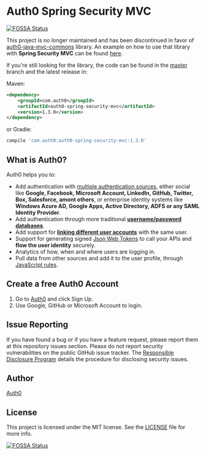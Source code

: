 # Auth0 Spring Security MVC
[![FOSSA Status](https://app.fossa.com/api/projects/git%2Bgithub.com%2Fauth0%2Fauth0-spring-security-mvc.svg?type=shield)](https://app.fossa.com/projects/git%2Bgithub.com%2Fauth0%2Fauth0-spring-security-mvc?ref=badge_shield)


This project is no longer maintained and has been discontinued in favor of [auth0-java-mvc-commons](https://github.com/auth0/auth0-java-mvc-common) library. An example on how to use that library with **Spring Security MVC** can be found [here](https://auth0.com/docs/quickstart/webapp/java-spring-security-mvc).


If you're still looking for the library, the code can be found in the [master](https://github.com/auth0/auth0-spring-security-mvc/tree/master) branch and the latest release in:

Maven:

```xml
<dependency>
    <groupId>com.auth0</groupId>
    <artifactId>auth0-spring-security-mvc</artifactId>
    <version>1.3.0</version>
</dependency>
```

or Gradle:

```gradle
compile 'com.auth0:auth0-spring-security-mvc:1.3.0'
```


## What is Auth0?

Auth0 helps you to:

* Add authentication with [multiple authentication sources](https://docs.auth0.com/identityproviders), either social like **Google, Facebook, Microsoft Account, LinkedIn, GitHub, Twitter, Box, Salesforce, amont others**, or enterprise identity systems like **Windows Azure AD, Google Apps, Active Directory, ADFS or any SAML Identity Provider**.
* Add authentication through more traditional **[username/password databases](https://docs.auth0.com/mysql-connection-tutorial)**.
* Add support for **[linking different user accounts](https://docs.auth0.com/link-accounts)** with the same user.
* Support for generating signed [Json Web Tokens](https://docs.auth0.com/jwt) to call your APIs and **flow the user identity** securely.
* Analytics of how, when and where users are logging in.
* Pull data from other sources and add it to the user profile, through [JavaScript rules](https://docs.auth0.com/rules).

## Create a free Auth0 Account

1. Go to [Auth0](https://auth0.com) and click Sign Up.
2. Use Google, GitHub or Microsoft Account to login.

## Issue Reporting

If you have found a bug or if you have a feature request, please report them at this repository issues section. Please do not report security vulnerabilities on the public GitHub issue tracker. The [Responsible Disclosure Program](https://auth0.com/whitehat) details the procedure for disclosing security issues.

## Author

[Auth0](auth0.com)

## License

This project is licensed under the MIT license. See the [LICENSE](LICENSE) file for more info.


[![FOSSA Status](https://app.fossa.com/api/projects/git%2Bgithub.com%2Fauth0%2Fauth0-spring-security-mvc.svg?type=large)](https://app.fossa.com/projects/git%2Bgithub.com%2Fauth0%2Fauth0-spring-security-mvc?ref=badge_large)